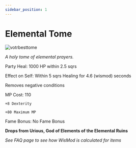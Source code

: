 ```yaml
---
sidebar_position: 1
---
```


# Elemental Tome

![votrbesttome](https://vwiki.valorserver.com/api/item/picture/elemental%20tome)

<i>A holy tome of elemental prayers.</i>

Party Heal: 1000 HP within 2.5 sqrs

Effect on Self: Within 5 sqrs Healing for 4.6 (wismod) seconds

Removes negative conditions

MP Cost: 110

    +8 Dexterity
    
    +80 Maximum MP

Fame Bonus: No Fame Bonus

**Drops from Urious, God of Elements of the Elemental Ruins**

*See FAQ page to see how WisMod is calculated for items*
